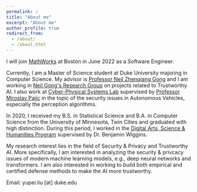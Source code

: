 ```yaml
---
permalink: /
title: "About me"
excerpt: "About me"
author_profile: true
redirect_from: 
  - /about/
  - /about.html
---
```


I will join [MathWorks](https://www.mathworks.com/) at Boston in June 2022 as a Software Engineer. 

Currently, I am a Master of Science student at Duke University majoring in Computer Science. My advisor is [Professor Neil Zhenqiang Gong](https://people.duke.edu/~zg70/) and I am working in [Neil Gong's Research Group](http://gonglab.pratt.duke.edu/) on projects related to Trustworthy AI. I also work at [Cyber-Physical Systems Lab](https://cpsl.pratt.duke.edu/) supervised by [Professor Miroslav Pajic](https://people.duke.edu/~mp275/) in the topic of the security issues in Autonomous Vehicles, especially the perception algorithms. 

In 2020, I received my B.S. in Statistical Science and B.A. in Computer Science from the University of Minnesota, Twin Cities and graduated with high distinction. During this period, I worked in the [Digital Arts, Science & Humanities Program](https://www.lib.umn.edu/collections/search-up-books) supervised by Dr. Benjamin Wiggins. 

My research interest lies in the field of Security & Privacy and Trustworthy AI. More specifically, I am interested in analyzing the security & privcacy issues of modern machine learning models, e.g., deep neural networks and transformers. I am also interested in working to build both empirical and certified defense methods to make the AI more trustworthy. 

Email: yupei.liu [at] duke.edu
